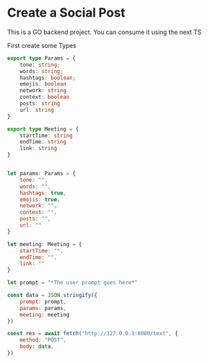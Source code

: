 


# Create a Social Post

This is a GO backend project. You can consume it using the next TS

First create some Types


```ts
export type Params = {
	tone: string;
	words: string;
	hashtags: boolean;
	emojis: boolean
	network: string
	context: boolean
	posts: string
	url: string
}

export type Meeting = {
	startTime: string
	endTime: string
	link: string
}

```

```js

let params: Params = {
    tone: "",
    words: "",
    hashtags: true,
    emojis: true,
    network: "",
    context: "",
    posts: "",
    url: ""
}

let meeting: Meeting = {
    startTime: "",
    endTime: "",
    link: ""
}

let prompt = "*The user prompt goes here*"

const data = JSON.stringify({
    prompt: prompt,
    params: params,
    meeting: meeting
})

const res = await fetch("http://127.0.0.1:8080/text", {
    method: "POST",
    body: data,
})

```

